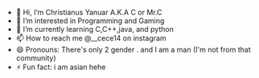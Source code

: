 - 👋 Hi, I’m Christianus Yanuar A.K.A C or Mr.C
- 👀 I’m interested in Programming and Gaming
- 🌱 I’m currently learning C,C++,java, and python
- 📫 How to reach me @__cece14 on instagram
- 😄 Pronouns: There's only 2 gender . and I am a man (I'm not from that community)
- ⚡ Fun fact: i am asian hehe

<!---
touchme14/touchme14 is a ✨ special ✨ repository because its `README.md` (this file) appears on your GitHub profile.
You can click the Preview link to take a look at your changes.
--->
